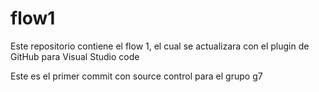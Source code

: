 # flow1
Este repositorio contiene el flow 1, el cual se actualizara con el plugin de GitHub para Visual Studio code

Este es el primer commit con source control para el grupo g7
